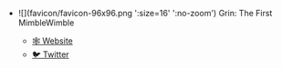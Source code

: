<!-- _navbar.md -->

<!-- * Translations *(Coming soon!)*
  * 🇺🇸 **English** -->

* ![](favicon/favicon-96x96.png ':size=16' ':no-zoom') Grin: The First MimbleWimble

  * [🕸 Website](http://grin.mw/)
  * [🐦 Twitter](https://twitter.com/grinmW)